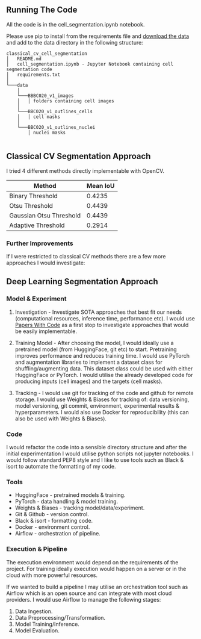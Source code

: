 
## Running The Code

All the code is in the cell_segmentation.ipynb notebook.

Please use pip to install from the requirements file and [download the data](https://bbbc.broadinstitute.org/BBBC020) and add to the data directory in the following structure:

```
classical_cv_cell_segmentation
│   README.md
│   cell_segmentation.ipynb - Jupyter Notebook containing cell segmentation code 
│   requirements.txt
│
└───data
    │
    └───BBBC020_v1_images
    │   │ folders containing cell images
    │
    └───BBC020_v1_outlines_cells
    │   │ cell masks
    │
    └───BBC020_v1_outlines_nuclei
        │ nuclei masks


```

## Classical CV Segmentation Approach

I tried 4 different methods directly implementable with OpenCV.

| Method  | Mean IoU |
| ------------- | ------------- |
| Binary Threshold | 0.4235  |
| Otsu Threshold  | 0.4439  |
| Gaussian Otsu Threshold  | 0.4439  |
| Adaptive Threshold  | 0.2914  |

### Further Improvements
If I were restricted to classical CV methods there are a few more approaches I would investigate:

## Deep Learning Segmentation Approach

### Model & Experiment

1. Investigation - Investigate SOTA approaches that best fit our needs (computational resources, inference time, performance etc). I would use [Papers With Code](https://paperswithcode.com/task/semantic-segmentation) as a first stop to investigate approaches that would be easily implementable.

2. Training Model - After choosing the model, I would ideally use a pretrained model (from HuggingFace, git etc) to start. Pretraining improves performance and reduces training time. I would use PyTorch and augmentation libraries to implement a dataset class for shuffling/augmenting data. This dataset class could be used with either HuggingFace or PyTorch. I would utilise the already developed code for producing inputs (cell images) and the targets (cell masks).

3. Tracking - I would use git for tracking of the code and github for remote storage. I would use Weights & Biases for tracking of: data versioning, model versioning, git commit, environment, experimental results & hyperparameters. I would also use Docker for reproducibility (this can also be used with Weights & Biases).

### Code

I would refactor the code into a sensible directory structure and after the initial experimentation I would utilise python scripts not jupyter notebooks. I would follow standard PEP8 style and I like to use tools such as Black & isort to automate the formatting of my code.


### Tools

- HuggingFace - pretrained models & training.
- PyTorch - data handling & model training.
- Weights & Biases - tracking model/data/experiment.
- Git & Github - version control.
- Black & isort - formatting code.
- Docker - environment control.
- Airflow - orchestration of pipeline.

### Execution & Pipeline

The execution environment would depend on the requirements of the project. For training ideally execution would happen on a server or in the cloud with more powerful resources.

If we wanted to build a pipeline I may utilise an orchestration tool such as Airflow which is an open source and can integrate with most cloud providers. I would use Airflow to manage the following stages:

1. Data Ingestion.
2. Data Preprocessing/Transformation.
3. Model Training/Inference.
4. Model Evaluation.
